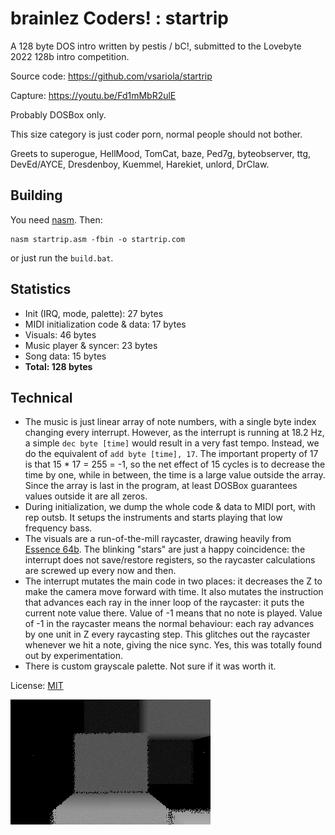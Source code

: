 # brainlez Coders! : startrip

A 128 byte DOS intro written by pestis / bC!, submitted to the Lovebyte
2022 128b intro competition.

Source code: https://github.com/vsariola/startrip

Capture: https://youtu.be/Fd1mMbR2ulE

Probably DOSBox only.

This size category is just coder porn, normal people should not bother.

Greets to superogue, HellMood, TomCat, baze, Ped7g, byteobserver, ttg,
DevEd/AYCE, Dresdenboy, Kuemmel, Harekiet, unlord, DrClaw.

## Building

You need [nasm](https://nasm.us/). Then:

```
nasm startrip.asm -fbin -o startrip.com
```

or just run the `build.bat`.

## Statistics

- Init (IRQ, mode, palette): 27 bytes
- MIDI initialization code & data: 17 bytes
- Visuals: 46 bytes
- Music player & syncer: 23 bytes
- Song data: 15 bytes
- **Total: 128 bytes**

## Technical

- The music is just linear array of note numbers, with a single byte
  index changing every interrupt. However, as the interrupt is running
  at 18.2 Hz, a simple `dec byte [time]` would result in a very fast
  tempo. Instead, we do the equivalent of `add byte [time], 17`. The
  important property of 17 is that 15 * 17 = 255 = -1, so the net effect
  of 15 cycles is to decrease the time by one, while in between, the
  time is a large value outside the array. Since the array is last in
  the program, at least DOSBox guarantees values outside it are all
  zeros.
- During initialization, we dump the whole code & data to MIDI port,
  with rep outsb. It setups the instruments and starts playing that low
  frequency bass.
- The visuals are a run-of-the-mill raycaster, drawing heavily from
  [Essence 64b](https://www.pouet.net/prod.php?which=83204). The
  blinking "stars" are just a happy coincidence: the interrupt does not
  save/restore registers, so the raycaster calculations are screwed up
  every now and then.
- The interrupt mutates the main code in two places: it decreases the Z
  to make the camera move forward with time. It also mutates the
  instruction that advances each ray in the inner loop of the raycaster:
  it puts the current note value there. Value of -1 means that no note
  is played. Value of -1 in the raycaster means the normal behaviour:
  each ray advances by one unit in Z every raycasting step. This
  glitches out the raycaster whenever we hit a note, giving the nice
  sync. Yes, this was totally found out by experimentation.
- There is custom grayscale palette. Not sure if it was worth it.

License: [MIT](LICENSE)

![Screenshot of the intro](screenshot.png)